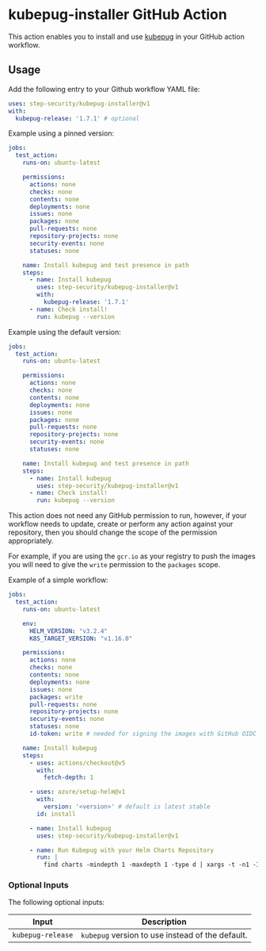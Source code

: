 # kubepug-installer GitHub Action

This action enables you to install and use [kubepug](https://github.com/kubepug/kubepug) in your GitHub action workflow.

## Usage

Add the following entry to your Github workflow YAML file:

```yaml
uses: step-security/kubepug-installer@v1
with:
  kubepug-release: '1.7.1' # optional
```

Example using a pinned version:

```yaml
jobs:
  test_action:
    runs-on: ubuntu-latest

    permissions:
      actions: none
      checks: none
      contents: none
      deployments: none
      issues: none
      packages: none
      pull-requests: none
      repository-projects: none
      security-events: none
      statuses: none

    name: Install kubepug and test presence in path
    steps:
      - name: Install kubepug
        uses: step-security/kubepug-installer@v1
        with:
          kubepug-release: '1.7.1'
      - name: Check install!
        run: kubepug --version
```

Example using the default version:

```yaml
jobs:
  test_action:
    runs-on: ubuntu-latest

    permissions:
      actions: none
      checks: none
      contents: none
      deployments: none
      issues: none
      packages: none
      pull-requests: none
      repository-projects: none
      security-events: none
      statuses: none

    name: Install kubepug and test presence in path
    steps:
      - name: Install kubepug
        uses: step-security/kubepug-installer@v1
      - name: Check install!
        run: kubepug --version
```

This action does not need any GitHub permission to run, however, if your workflow needs to update, create or perform any
action against your repository, then you should change the scope of the permission appropriately.

For example, if you are using the `gcr.io` as your registry to push the images you will need to give the `write` permission
to the `packages` scope.

Example of a simple workflow:

```yaml
jobs:
  test_action:
    runs-on: ubuntu-latest

    env:
      HELM_VERSION: "v3.2.4"
      K8S_TARGET_VERSION: "v1.16.0"

    permissions:
      actions: none
      checks: none
      contents: none
      deployments: none
      issues: none
      packages: write
      pull-requests: none
      repository-projects: none
      security-events: none
      statuses: none
      id-token: write # needed for signing the images with GitHub OIDC **not production ready**

    name: Install kubepug
    steps:
      - uses: actions/checkout@v5
        with:
          fetch-depth: 1

      - uses: azure/setup-helm@v1
        with:
          version: '<version>' # default is latest stable
        id: install

      - name: Install kubepug
        uses: step-security/kubepug-installer@v1

      - name: Run Kubepug with your Helm Charts Repository
        run: |
          find charts -mindepth 1 -maxdepth 1 -type d | xargs -t -n1 -I% /bin/bash -c 'helm template % --api-versions ${K8S_TARGET_VERSION} | kubepug --error-on-deprecated --error-on-deleted --k8s-version ${K8S_TARGET_VERSION} --input-file /dev/stdin'
```

### Optional Inputs
The following optional inputs:

| Input | Description |
| --- | --- |
| `kubepug-release` | `kubepug` version to use instead of the default. |
